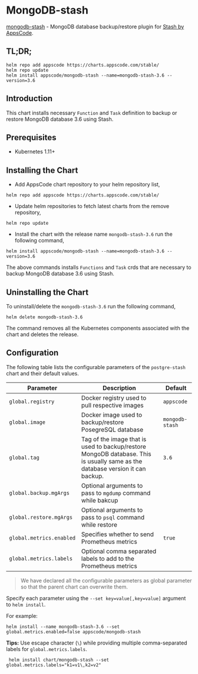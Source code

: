 # MongoDB-stash

[mongodb-stash](https://github.com/stashed/mongodb-stash) - MongoDB database backup/restore plugin for [Stash by AppsCode](https://appscode.com/products/stash/).

## TL;DR;

```console
helm repo add appscode https://charts.appscode.com/stable/
helm repo update
helm install appscode/mongodb-stash --name=mongodb-stash-3.6 --version=3.6
```

## Introduction

This chart installs necessary `Function` and `Task` definition to backup or restore MongoDB database 3.6 using Stash.

## Prerequisites

- Kubernetes 1.11+

## Installing the Chart

- Add AppsCode chart repository to your helm repository list,

```console
helm repo add appscode https://charts.appscode.com/stable/
```

- Update helm repositories to fetch latest charts from the remove repository,

```console
helm repo update
```

- Install the chart with the release name `mongodb-stash-3.6` run the following command,

```console
helm install appscode/mongodb-stash --name=mongodb-stash-3.6 --version=3.6
```

The above commands installs `Functions` and `Task` crds that are necessary to backup MongoDB database 3.6 using Stash.

## Uninstalling the Chart

To uninstall/delete the `mongodb-stash-3.6` run the following command,

```console
helm delete mongodb-stash-3.6
```

The command removes all the Kubernetes components associated with the chart and deletes the release.

## Configuration

The following table lists the configurable parameters of the `postgre-stash` chart and their default values.

|        Parameter         |                                                           Description                                                            |     Default      |
| ------------------------ | -------------------------------------------------------------------------------------------------------------------------------- | ---------------- |
| `global.registry`        | Docker registry used to pull respective images                                                                                   | `appscode`       |
| `global.image`           | Docker image used to backup/restore PosegreSQL database                                                                          | `mongodb-stash` |
| `global.tag`             | Tag of the image that is used to backup/restore MongoDB database. This is usually same as the database version it can backup. | `3.6`           |
| `global.backup.mgArgs`   | Optional arguments to pass to `mgdump` command  while bakcup                                                                     |                  |
| `global.restore.mgArgs`  | Optional arguments to pass to `psql` command while restore                                                                       |                  |
| `global.metrics.enabled` | Specifies whether to send Prometheus metrics                                                                                     | `true`           |
| `global.metrics.labels`  | Optional comma separated labels to add to the Prometheus metrics                                                                 |                  |

> We have declared all the configurable parameters as global parameter so that the parent chart can overwrite them.

Specify each parameter using the `--set key=value[,key=value]` argument to `helm install`.

For example:

```console
helm install --name mongodb-stash-3.6 --set global.metrics.enabled=false appscode/mongodb-stash
```

**Tips:** Use escape character (`\`) while providing multiple comma-separated labels for `global.metrics.labels`.

```console
 helm install chart/mongodb-stash --set global.metrics.labels="k1=v1\,k2=v2"
```
